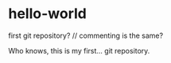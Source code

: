 # hello-world
first git repository?
// commenting is the same?

Who knows, this is my first... git repository.
